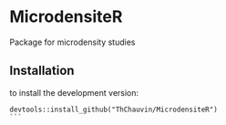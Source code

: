 # MicrodensiteR
Package for microdensity studies

## Installation

to install the development version:

````
devtools::install_github("ThChauvin/MicrodensiteR")
```
